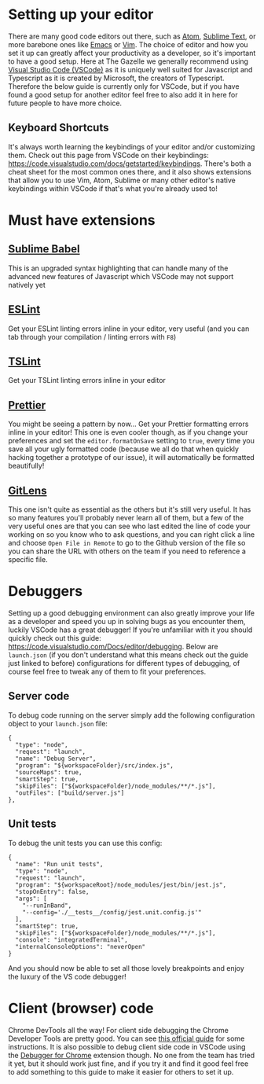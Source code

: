 # Setting up your editor

There are many good code editors out there, such as [Atom](https://atom.io/), [Sublime Text](http://www.sublimetext.com/), or more barebone ones like [Emacs](https://www.gnu.org/software/emacs/) or [Vim](https://www.vim.org/). The choice of editor and how you set it up can greatly affect your productivity as a developer, so it's important to have a good setup. Here at The Gazelle we generally recommend using [Visual Studio Code (VSCode)](https://code.visualstudio.com/) as it is uniquely well suited for Javascript and Typescript as it is created by Microsoft, the creators of Typescript. Therefore the below guide is currently only for VSCode, but if you have found a good setup for another editor feel free to also add it in here for future people to have more choice.

## Keyboard Shortcuts
It's always worth learning the keybindings of your editor and/or customizing them. Check out this page from VSCode on their keybindings: https://code.visualstudio.com/docs/getstarted/keybindings. There's both a cheat sheet for the most common ones there, and it also shows extensions that allow you to use Vim, Atom, Sublime or many other editor's native keybindings within VSCode if that's what you're already used to!

# Must have extensions

## [Sublime Babel](https://marketplace.visualstudio.com/items?itemName=joshpeng.sublime-babel-vscode)
This is an upgraded syntax highlighting that can handle many of the advanced new features of Javascript which VSCode may not support natively yet

## [ESLint](https://marketplace.visualstudio.com/items?itemName=dbaeumer.vscode-eslint)
Get your ESLint linting errors inline in your editor, very useful (and you can tab through your compilation / linting errors with `F8`)

## [TSLint](https://marketplace.visualstudio.com/items?itemName=eg2.tslint)
Get your TSLint linting errors inline in your editor

## [Prettier](https://marketplace.visualstudio.com/items?itemName=esbenp.prettier-vscode)
You might be seeing a pattern by now... Get your Prettier formatting errors inline in your editor! This one is even cooler though, as if you change your preferences and set the `editor.formatOnSave` setting to `true`, every time you save all your ugly formatted code (because we all do that when quickly hacking together a prototype of our issue), it will automatically be formatted beautifully!

## [GitLens](https://marketplace.visualstudio.com/items?itemName=eamodio.gitlens)
This one isn't quite as essential as the others but it's still very useful. It has so many features you'll probably never learn all of them, but a few of the very useful ones are that you can see who last edited the line of code your working on so you know who to ask questions, and you can right click a line and choose `Open File in Remote` to go to the Github version of the file so you can share the URL with others on the team if you need to reference a specific file.

# Debuggers

Setting up a good debugging environment can also greatly improve your life as a developer and speed you up in solving bugs as you encounter them, luckily VSCode has a great debugger! If you're unfamiliar with it you should quickly check out this guide: https://code.visualstudio.com/Docs/editor/debugging. Below are `launch.json` (if you don't understand what this means check out the guide just linked to before) configurations for different types of debugging, of course feel free to tweak any of them to fit your preferences.

## Server code

To debug code running on the server simply add the following configuration object to your `launch.json` file:

```json5
{
  "type": "node",
  "request": "launch",
  "name": "Debug Server",
  "program": "${workspaceFolder}/src/index.js",
  "sourceMaps": true,
  "smartStep": true,
  "skipFiles": ["${workspaceFolder}/node_modules/**/*.js"],
  "outFiles": ["build/server.js"]
},
```

## Unit tests

To debug the unit tests you can use this config:

```json5
{
  "name": "Run unit tests",
  "type": "node",
  "request": "launch",
  "program": "${workspaceRoot}/node_modules/jest/bin/jest.js",
  "stopOnEntry": false,
  "args": [
    "--runInBand",
    "--config='./__tests__/config/jest.unit.config.js'"
  ],
  "smartStep": true,
  "skipFiles": ["${workspaceFolder}/node_modules/**/*.js"],
  "console": "integratedTerminal",
  "internalConsoleOptions": "neverOpen"
}
```

And you should now be able to set all those lovely breakpoints and enjoy the luxury of the VS code debugger!

# Client (browser) code

Chrome DevTools all the way! For client side debugging the Chrome Developer Tools are pretty good. You can see [this official guide](https://developers.google.com/web/tools/chrome-devtools/) for some instructions. It is also possible to debug client side code in VSCode using the [Debugger for Chrome](https://marketplace.visualstudio.com/items?itemName=msjsdiag.debugger-for-chrome) extension though. No one from the team has tried it yet, but it should work just fine, and if you try it and find it good feel free to add something to this guide to make it easier for others to set it up.
